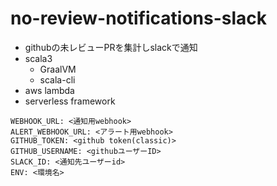 # no-review-notifications-slack

  - githubの未レビューPRを集計しslackで通知
  - scala3
    - GraalVM
    - scala-cli
  - aws lambda
  - serverless framework

```
WEBHOOK_URL: <通知用webhook>
ALERT_WEBHOOK_URL: <アラート用webhook>
GITHUB_TOKEN: <github token(classic)>
GITHUB_USERNAME: <githubユーザーID>
SLACK_ID: <通知先ユーザーid>
ENV: <環境名>
```